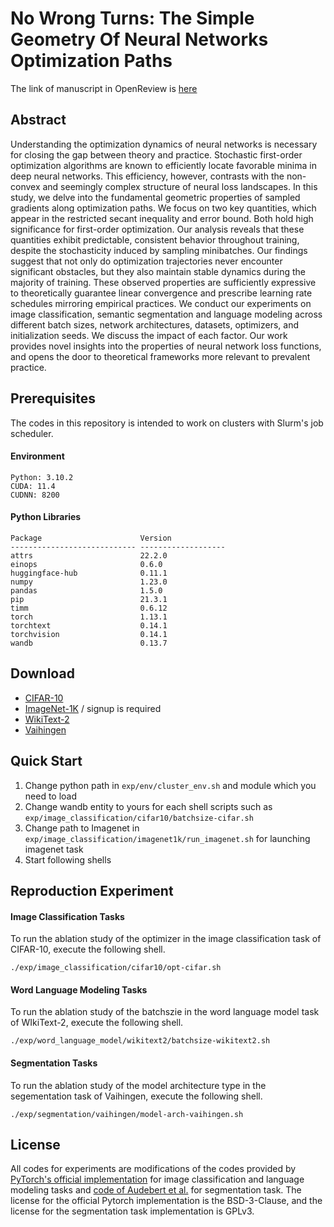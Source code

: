 # No Wrong Turns: The Simple Geometry Of Neural Networks Optimization Paths 

The link of manuscript in OpenReview is [here](https://openreview.net/forum?id=zlW9RsqdLg)

## Abstract
Understanding the optimization dynamics of neural networks is necessary for closing the gap between theory and practice. 
Stochastic first-order optimization algorithms are known to efficiently locate favorable minima in deep neural networks. This efficiency, however, contrasts with the non-convex and seemingly complex structure of neural loss landscapes. In this study, we delve into the fundamental geometric properties of sampled gradients along optimization paths. We focus on two key quantities, which appear in the restricted secant inequality and error bound.
Both hold high significance for first-order optimization. Our analysis reveals that these quantities exhibit predictable, consistent behavior throughout training, despite the stochasticity induced by sampling minibatches.
Our findings suggest that not only do optimization trajectories never encounter significant obstacles, but they also maintain stable dynamics during the majority of training. These observed properties are sufficiently expressive to theoretically guarantee linear convergence and prescribe learning rate schedules mirroring empirical practices. We conduct our experiments on image classification, semantic segmentation and language modeling across different batch sizes, network architectures, datasets, optimizers, and initialization seeds. We discuss the impact of each factor.
Our work provides novel insights into the properties of neural network loss functions, and opens the door to theoretical frameworks more relevant to prevalent practice.


## Prerequisites
The codes in this repository is intended to work on clusters with Slurm's job scheduler.

#### Environment

```
Python: 3.10.2
CUDA: 11.4
CUDNN: 8200
```


#### Python Libraries

```
Package                      Version
---------------------------- -------------------
attrs                        22.2.0
einops                       0.6.0
huggingface-hub              0.11.1
numpy                        1.23.0
pandas                       1.5.0
pip                          21.3.1
timm                         0.6.12
torch                        1.13.1
torchtext                    0.14.1
torchvision                  0.14.1
wandb                        0.13.7
```

## Download
- [CIFAR-10](https://www.cs.toronto.edu/~kriz/cifar.html)
- [ImageNet-1K](https://image-net.org/challenges/LSVRC/2012/2012-downloads.php) / signup is required
- [WikiText-2](https://blog.salesforceairesearch.com/the-wikitext-long-term-dependency-language-modeling-dataset/)
- [Vaihingen](https://www.isprs.org/education/benchmarks/UrbanSemLab/default.aspx)

## Quick Start
1. Change python path in `exp/env/cluster_env.sh` and module which you need to load
2. Change wandb entity to yours for each shell scripts such as `exp/image_classification/cifar10/batchsize-cifar.sh`
3. Change path to Imagenet in `exp/image_classification/imagenet1k/run_imagenet.sh` for launching imagenet task
4. Start following shells

## Reproduction Experiment

#### Image Classification Tasks

To run the ablation study of the optimizer in the image classification task of CIFAR-10, execute the following shell.

```
./exp/image_classification/cifar10/opt-cifar.sh
```

#### Word Language Modeling Tasks

To run the ablation study of the batchszie in the word language model task of WIkiText-2, execute the following shell.

```
./exp/word_language_model/wikitext2/batchsize-wikitext2.sh
```

#### Segmentation Tasks

To run the ablation study of the model architecture type in the segementation task of Vaihingen, execute the following shell.

```
./exp/segmentation/vaihingen/model-arch-vaihingen.sh
```

## License
All codes for experiments are modifications of the codes provided by [PyTorch's official implementation](https://github.com/pytorch/examples) for image classification and language modeling tasks and [code of Audebert et al.](https://github.com/nshaud/DeepNetsForEO) for segmentation task.
The license for the official Pytorch implementation is the BSD-3-Clause, and the license for the segmentation task implementation is GPLv3.


